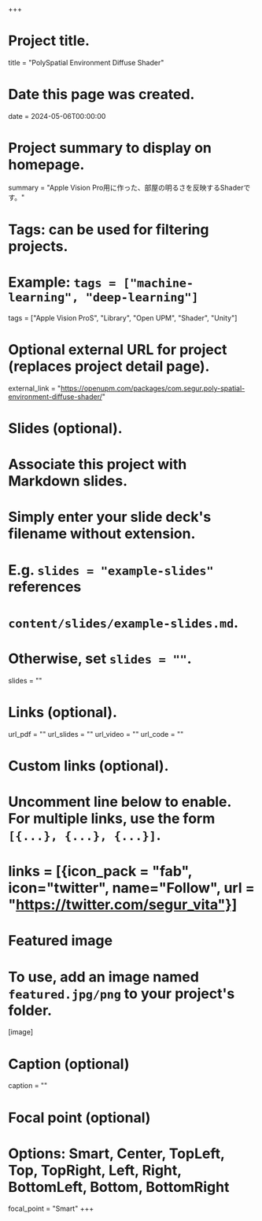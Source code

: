 +++
# Project title.
title = "PolySpatial Environment Diffuse Shader"

# Date this page was created.
date = 2024-05-06T00:00:00

# Project summary to display on homepage.
summary = "Apple Vision Pro用に作った、部屋の明るさを反映するShaderです。"

# Tags: can be used for filtering projects.
# Example: `tags = ["machine-learning", "deep-learning"]`
tags = ["Apple Vision ProS", "Library", "Open UPM", "Shader", "Unity"]

# Optional external URL for project (replaces project detail page).
external_link = "https://openupm.com/packages/com.segur.poly-spatial-environment-diffuse-shader/"

# Slides (optional).
#   Associate this project with Markdown slides.
#   Simply enter your slide deck's filename without extension.
#   E.g. `slides = "example-slides"` references 
#   `content/slides/example-slides.md`.
#   Otherwise, set `slides = ""`.
slides = ""

# Links (optional).
url_pdf = ""
url_slides = ""
url_video = ""
url_code = ""

# Custom links (optional).
#   Uncomment line below to enable. For multiple links, use the form `[{...}, {...}, {...}]`.
# links = [{icon_pack = "fab", icon="twitter", name="Follow", url = "https://twitter.com/segur_vita"}]

# Featured image
# To use, add an image named `featured.jpg/png` to your project's folder. 
[image]
  # Caption (optional)
  caption = ""

  # Focal point (optional)
  # Options: Smart, Center, TopLeft, Top, TopRight, Left, Right, BottomLeft, Bottom, BottomRight
  focal_point = "Smart"
+++


